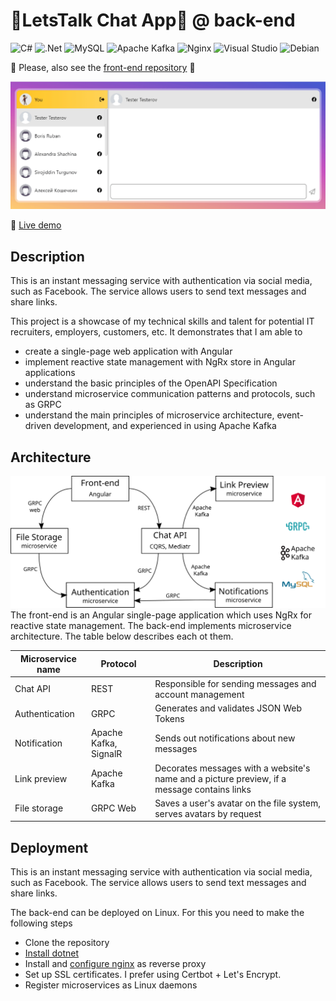 # 💬LetsTalk Chat App💬 @ back-end
![C#](https://img.shields.io/badge/c%23-%23239120.svg?style=for-the-badge&logo=c-sharp&logoColor=white)
![.Net](https://img.shields.io/badge/.NET-5C2D91?style=for-the-badge&logo=.net&logoColor=white)
![MySQL](https://img.shields.io/badge/mysql-%2300f.svg?style=for-the-badge&logo=mysql&logoColor=white)
![Apache Kafka](https://img.shields.io/badge/Apache%20Kafka-000?style=for-the-badge&logo=apachekafka)
![Nginx](https://img.shields.io/badge/nginx-%23009639.svg?style=for-the-badge&logo=nginx&logoColor=white)
![Visual Studio](https://img.shields.io/badge/Visual%20Studio-5C2D91.svg?style=for-the-badge&logo=visual-studio&logoColor=white)
![Debian](https://img.shields.io/badge/Debian-D70A53?style=for-the-badge&logo=debian&logoColor=white)

🔔 Please, also see the [front-end repository](https://github.com/evgenii-petukhov/LetsTalk.Angular.App) 🙏

![scheme](demo.gif)

🔴 [Live demo](https://chat.epetukhov.cyou/)
## Description
This is an instant messaging service with authentication via social media, such as Facebook. The service allows users to send text messages and share links. 

This project is a showcase of my technical skills and talent for potential IT recruiters, employers, customers, etc. It demonstrates that I am able to
* create a single-page web application with Angular
* implement reactive state management with NgRx store in Angular applications
* understand the basic principles of the OpenAPI Specification
* understand microservice communication patterns and protocols, such as GRPC
* understand the main principles of microservice architecture, event-driven development, and experienced in using Apache Kafka
## Architecture
![scheme](scheme-compressed.svg)
The front-end is an Angular single-page application which uses NgRx for reactive state management.
The back-end implements microservice architecture. The table below describes each ot them.

| Microservice name | Protocol | Description |
| ----------- | ----------- | ----------- |
| Chat API | REST | Responsible for sending messages and account management |
| Authentication | GRPC | Generates and validates JSON Web Tokens |
| Notification | Apache Kafka, SignalR | Sends out notifications about new messages |
| Link preview | Apache Kafka | Decorates messages with a website's name and a picture preview, if a message contains links |
| File storage | GRPC Web | Saves a user's avatar on the file system, serves avatars by request |
## Deployment
This is an instant messaging service with authentication via social media, such as Facebook. The service allows users to send text messages and share links. 

The back-end can be deployed on Linux. For this you need to make the following steps
* Clone the repository
* [Install dotnet](https://learn.microsoft.com/en-us/dotnet/core/install/linux-ubuntu)
* Install and [configure nginx](https://learn.microsoft.com/en-us/aspnet/core/host-and-deploy/linux-nginx?view=aspnetcore-7.0&tabs=linux-ubuntu) as reverse proxy
* Set up SSL certificates. I prefer using Certbot + Let's Encrypt.
* Register microservices as Linux daemons